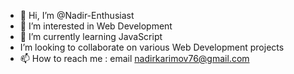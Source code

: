 - 👋 Hi, I’m @Nadir-Enthusiast
- 👀 I’m interested in Web Development
- 🌱 I’m currently learning JavaScript
- I’m looking to collaborate on various Web Development projects
- 📫 How to reach me : email nadirkarimov76@gmail.com

<!---
Thanks for attention!
--->
